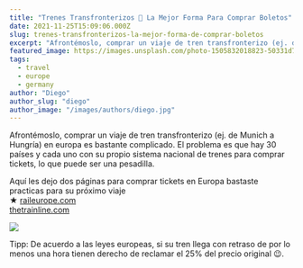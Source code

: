 ```yaml
---
title: "Trenes Transfronterizos 🚆 La Mejor Forma Para Comprar Boletos"
date: 2021-11-25T15:09:06.000Z
slug: trenes-transfronterizos-la-mejor-forma-de-comprar-boletos
excerpt: "Afrontémoslo, comprar un viaje de tren transfronterizo (ej. de Munich a Hungría) en europa es bastante complicado. El problema es que hay 30 países y cada uno c..."
featured_image: https://images.unsplash.com/photo-1505832018823-50331d70d237?crop=entropy&cs=tinysrgb&fit=max&fm=jpg&ixid=MnwxMTc3M3wwfDF8c2VhcmNofDUzfHxzcGVlZCUyMHRyYWlufGVufDB8fHx8MTYzNzg0Mjc2OA&ixlib=rb-1.2.1&q=80&w=2000
tags:
  - travel
  - europe
  - germany
author: "Diego"
author_slug: "diego"
author_image: "/images/authors/diego.jpg"
---
```


Afrontémoslo, comprar un viaje de tren transfronterizo (ej. de Munich a Hungría) en europa es bastante complicado. El problema es que hay 30 países y cada uno con su propio sistema nacional de trenes para comprar tickets, lo que puede ser una pesadilla.

Aquí les dejo dos páginas para comprar tickets en Europa bastaste practicas para su próximo viaje  
★ [raileurope.com](https://www.raileurope.com/en)  
[thetrainline.com](https://www.thetrainline.com)

![](/images/raileurope_lista_destinos.png)

Tipp: De acuerdo a las leyes europeas, si su tren llega con retraso de por lo menos una hora tienen derecho de reclamar el 25% del precio original 😉.
